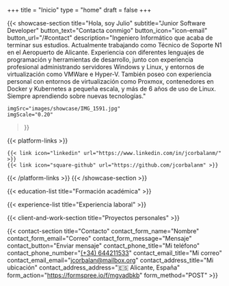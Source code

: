 +++
title =  "Inicio"
type = "home"
draft = false
+++

{{< showcase-section
    title="Hola, soy Julio"
    subtitle="Junior Software Developer"
    button_text="Contacta conmigo"
    button_icon="icon-email"
    button_url="/#contact"
    description="Ingeniero Informático que acaba de terminar sus estudios. Actualmente trabajando como Técnico de Soporte N1 en el Aeropuerto de Alicante. Experiencia con diferentes lenguajes de programación y herramientas de desarrollo, junto con experiencia profesional administrando servidores Windows y Linux, y entornos de virtualización como VMWare e Hyper-V. También poseo con experiencia personal con entornos de virtualización como Proxmox, contenedores en Docker y Kubernetes a pequeña escala, y más de 6 años de uso de Linux. Siempre aprendiendo sobre nuevas tecnologías."

    imgSrc="images/showcase/IMG_1591.jpg"
    imgScale="0.20"
 >}}

{{< platform-links >}}
<!--
    {{< link icon="square-facebook" url="https://facebook.com/yourpage" >}}
    {{< link icon="square-twitter" url="https://twitter.com/yourpage" >}}
-->
    {{< link icon="linkedin" url="https://www.linkedin.com/in/jcorbalanm/" >}}
    {{< link icon="square-github" url="https://github.com/jcorbalanm" >}}
<!--
    {{< link icon="x-twitter" url="https://twitter.com/zetxek" >}}
    {{< link icon="dribbble" url="#" >}}
    {{< link icon="behance" url="#" >}}
    {{< link icon="youtube" url="#" >}}
    {{< link icon="instagram" url="https://www.instagram.com/zetxek/" >}}
    {{< link icon="square-facebook" url="https://www.facebook.com/zetxek/" >}}
    {{< link icon="codepen" url="#" >}}
    {{< link icon="yelp" url="https://www.yelp.com/" >}}
    {{< link icon="bluesky" url="https://www.bluesky.com/" >}}
    {{< link icon="threads" url="https://www.threads.net/" >}}
    {{< link icon="face-smile" url="https://www.adrianmoreno.info/" >}}
    {{< link icon="user" url="https://jcorbalan.com/" >}}
    {{< link icon="quote-left" url="https://www.adrianmoreno.info/" >}}
    {{< link icon="cloud-arrow-down" url="https://www.adrianmoreno.info/" >}}
    {{< link icon="square-xing" url="https://www.adrianmoreno.info/" >}}
-->
{{< /platform-links >}}
{{< /showcase-section >}}

<!--
{{< about-section
    title="Sobre mí"
    content="Usando <code>sintaxis HTML</code>"
    imgSrc="images/about/montaña.jpeg"
    imgScale="1"
 >}}
 -->

{{< education-list
    title="Formación académica" >}}

<!--
{{< experience-section
    title="Mi experiencia laboral"
    intro_title="Introducción"
    intro_description="Over 17 years of experience working in all kind of project sizes and teams. I have architected & developed digital products to help businesses and improve people's lives, solving complex problems with simple solutions.<br>Puedes usar HTML, con formato en <strong>negrita</strong>, o listas <ul><li>uno</li><li>dos</li></ul>"
    button1_url="https://linkedin.com/in/jcorbalanm"
    button1_text="LinkedIn"
    button1_icon="icon-linkedin"
    button2_url="/files/cv_adrian_moreno_english.pdf"
    button2_text="Descargar CV"
>}}
-->

{{< experience-list 
    title="Experiencia laboral" >}}

<!--
    button3_text="All experience"
    button3_url="/es/experience"
-->

{{< client-and-work-section
    title="Proyectos personales" >}} 

<!--
{{< testimonial-section
    title="Lo que dicen de mí" >}}
-->

{{< contact-section
    title="Contacto" 
    contact_form_name="Nombre"
    contact_form_email="Correo"
    contact_form_message="Mensaje"
    contact_button="Enviar mensaje"
    contact_phone_title="Mi teléfono"
    contact_phone_number="<a href='tel:+34 644211533'>(+34) 644211533</a>"
    contact_email_title="Mi correo"
    contact_email_email="jcorbalan@mailbox.org"
    contact_address_title="Mi ubicación"
    contact_address_address="🇪🇸 Alicante, España"
    form_action="https://formspree.io/f/mgvadbkb"
    form_method="POST"
     >}}

<!--
{{< newsletter-section 
    newsletter_title="Mantente actualizado"
    newsletter_placeholder="Introduce tu correo"
    newsletter_button="Suscribirse"
    newsletter_success_message="¡Gracias por suscribirte!"
    newsletter_error_message="Algo salió mal, por favor inténtalo de nuevo."
    newsletter_note="Respetamos tu privacidad y no compartiremos tus datos."
    form_action="/"
    form_method="POST"
>}}
-->